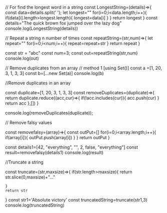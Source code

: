 
// For find the longest word in a string
const LongestString=(details)=>{
    const data=details.split(' ');
    let longest=""
    for(i=0;i<data.length;i++){
        if(data[i].length>longest.length){
            longest=data[i]
        }
    }
    return longest
}
const details="The quick brown fox jumped over the lazy dog"
console.log(LongestString(details))


// Repeat a string n number of times
const repeatString=(str,num)=>{
   let repeat=""
   for(i=0;i<num;i++){
        repeat=repeat+str
   }
   return repeat
}

const str = "abc"
const num=3;
const out=repeatString(str,num)
console.log(out)


// Remove duplicates from an array
// method 1 [using Set()]
const a =[1, 20, 3, 1, 3, 3]
const b=[...new Set(a)]
console.log(b)

//Remove duplicates in an array

const duplicate=[1, 20, 3, 1, 3, 3]
const removeDuplicates=(duplicate)=>{
   return duplicate.reduce((acc,cur)=>{
            if(!acc.includes(cur)){
                acc.push(cur)
            }
            return acc
    },[])
}

console.log(removeDuplicates(duplicate));

// Remove falsy values


const removefalsy=(array)=>{
    const outPut=[]
    for(i=0;i<array.length;i++){
        if(array[i]){
            outPut.push(array[i])
        }
    }
    return outPut
}

const details1=[42, "everything", "", 2, false, "everything"] 
const result=removefalsy(details1)
console.log(result)

//Truncate a string


const truncate=(str,maxsize)=>{
    if(str.length>maxsize){
       return str.slice(0,maxsize)+"..."


    }
    return str
}
const str1='Absolute victory'
const truncatedString=truncate(str1,3)
console.log(truncatedString)
